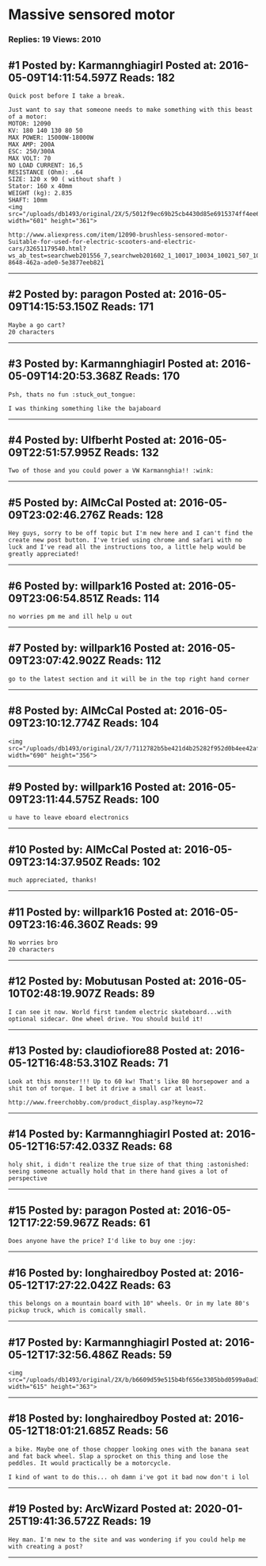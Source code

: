 # Massive sensored motor

### Replies: 19 Views: 2010

## \#1 Posted by: Karmannghiagirl Posted at: 2016-05-09T14:11:54.597Z Reads: 182

```
Quick post before I take a break.

Just want to say that someone needs to make something with this beast of a motor:
MOTOR: 12090
KV: 180 140 130 80 50
MAX POWER: 15000W-18000W
MAX AMP: 200A
ESC: 250/300A
MAX VOLT: 70
NO LOAD CURRENT: 16,5
RESISTANCE (Ohm): .64
SIZE: 120 x 90 ( without shaft )
Stator: 160 x 40mm
WEIGHT (kg): 2.835
SHAFT: 10mm 
<img src="/uploads/db1493/original/2X/5/5012f9ec69b25cb4430d85e6915374ff4ee63e59.png" width="601" height="361">

http://www.aliexpress.com/item/12090-brushless-sensored-motor-Suitable-for-used-for-electric-scooters-and-electric-cars/32651179540.html?ws_ab_test=searchweb201556_7,searchweb201602_1_10017_10034_10021_507_10022_10020_10018_10019,searchweb201603_1&btsid=d4fecf3e-8648-462a-ade0-5e3877eeb821
```

---
## \#2 Posted by: paragon Posted at: 2016-05-09T14:15:53.150Z Reads: 171

```
Maybe a go cart?
20 characters
```

---
## \#3 Posted by: Karmannghiagirl Posted at: 2016-05-09T14:20:53.368Z Reads: 170

```
Psh, thats no fun :stuck_out_tongue:

I was thinking something like the bajaboard
```

---
## \#4 Posted by: Ulfberht Posted at: 2016-05-09T22:51:57.995Z Reads: 132

```
Two of those and you could power a VW Karmannghia!! :wink:
```

---
## \#5 Posted by: AlMcCal Posted at: 2016-05-09T23:02:46.276Z Reads: 128

```
Hey guys, sorry to be off topic but I'm new here and I can't find the create new post button. I've tried using chrome and safari with no luck and I've read all the instructions too, a little help would be greatly appreciated!
```

---
## \#6 Posted by: willpark16 Posted at: 2016-05-09T23:06:54.851Z Reads: 114

```
no worries pm me and ill help u out
```

---
## \#7 Posted by: willpark16 Posted at: 2016-05-09T23:07:42.902Z Reads: 112

```
go to the latest section and it will be in the top right hand corner
```

---
## \#8 Posted by: AlMcCal Posted at: 2016-05-09T23:10:12.774Z Reads: 104

```
<img src="/uploads/db1493/original/2X/7/7112782b5be421d4b25282f952d0b4ee42af3b85.png" width="690" height="356">
```

---
## \#9 Posted by: willpark16 Posted at: 2016-05-09T23:11:44.575Z Reads: 100

```
u have to leave eboard electronics
```

---
## \#10 Posted by: AlMcCal Posted at: 2016-05-09T23:14:37.950Z Reads: 102

```
much appreciated, thanks!
```

---
## \#11 Posted by: willpark16 Posted at: 2016-05-09T23:16:46.360Z Reads: 99

```
No worries bro 
20 characters
```

---
## \#12 Posted by: Mobutusan Posted at: 2016-05-10T02:48:19.907Z Reads: 89

```
I can see it now. World first tandem electric skateboard...with optional sidecar. One wheel drive. You should build it!
```

---
## \#13 Posted by: claudiofiore88 Posted at: 2016-05-12T16:48:53.310Z Reads: 71

```
Look at this monster!!! Up to 60 kw! That's like 80 horsepower and a shit ton of torque. I bet it drive a small car at least.

http://www.freerchobby.com/product_display.asp?keyno=72
```

---
## \#14 Posted by: Karmannghiagirl Posted at: 2016-05-12T16:57:42.033Z Reads: 68

```
holy shit, i didn't realize the true size of that thing :astonished: seeing someone actually hold that in there hand gives a lot of perspective
```

---
## \#15 Posted by: paragon Posted at: 2016-05-12T17:22:59.967Z Reads: 61

```
Does anyone have the price? I'd like to buy one :joy:
```

---
## \#16 Posted by: longhairedboy Posted at: 2016-05-12T17:27:22.042Z Reads: 63

```
this belongs on a mountain board with 10" wheels. Or in my late 80's pickup truck, which is comically small.
```

---
## \#17 Posted by: Karmannghiagirl Posted at: 2016-05-12T17:32:56.486Z Reads: 59

```
<img src="/uploads/db1493/original/2X/b/b6609d59e515b4bf656e3305bbd0599a0ad38297.png" width="615" height="363">
```

---
## \#18 Posted by: longhairedboy Posted at: 2016-05-12T18:01:21.685Z Reads: 56

```
a bike. Maybe one of those chopper looking ones with the banana seat and fat back wheel. Slap a sprocket on this thing and lose the peddles. It would practically be a motorcycle. 

I kind of want to do this... oh damn i've got it bad now don't i lol
```

---
## \#19 Posted by: ArcWizard Posted at: 2020-01-25T19:41:36.572Z Reads: 19

```
Hey man. I'm new to the site and was wondering if you could help me with creating a post?
```

---
